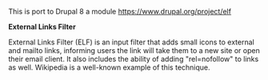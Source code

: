 This is port to Drupal 8 a module https://www.drupal.org/project/elf

**External Links Filter**

External Links Filter (ELF) is an input filter that adds small icons to external and mailto links, 
informing users the link will take them to a new site or open their email client. 
It also includes the ability of adding "rel=nofollow" to links as well. 
Wikipedia is a well-known example of this technique.
